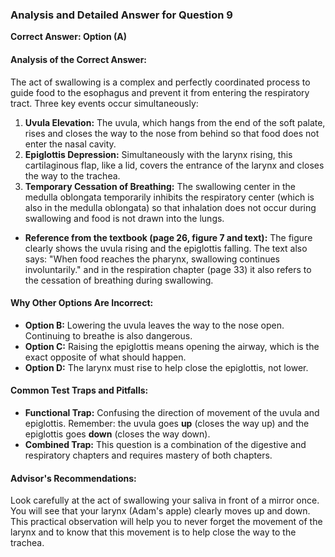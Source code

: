 ### **Analysis and Detailed Answer for Question 9**

**Correct Answer: Option (A)**

#### **Analysis of the Correct Answer:**
The act of swallowing is a complex and perfectly coordinated process to guide food to the esophagus and prevent it from entering the respiratory tract. Three key events occur simultaneously:
1.  **Uvula Elevation:** The uvula, which hangs from the end of the soft palate, rises and closes the way to the nose from behind so that food does not enter the nasal cavity.
2.  **Epiglottis Depression:** Simultaneously with the larynx rising, this cartilaginous flap, like a lid, covers the entrance of the larynx and closes the way to the trachea.
3.  **Temporary Cessation of Breathing:** The swallowing center in the medulla oblongata temporarily inhibits the respiratory center (which is also in the medulla oblongata) so that inhalation does not occur during swallowing and food is not drawn into the lungs.

*   **Reference from the textbook (page 26, figure 7 and text):** The figure clearly shows the uvula rising and the epiglottis falling. The text also says: "When food reaches the pharynx, swallowing continues involuntarily." and in the respiration chapter (page 33) it also refers to the cessation of breathing during swallowing.

#### **Why Other Options Are Incorrect:**
*   **Option B:** Lowering the uvula leaves the way to the nose open. Continuing to breathe is also dangerous.
*   **Option C:** Raising the epiglottis means opening the airway, which is the exact opposite of what should happen.
*   **Option D:** The larynx must rise to help close the epiglottis, not lower.

#### **Common Test Traps and Pitfalls:**
*   **Functional Trap:** Confusing the direction of movement of the uvula and epiglottis. Remember: the uvula goes **up** (closes the way up) and the epiglottis goes **down** (closes the way down).
*   **Combined Trap:** This question is a combination of the digestive and respiratory chapters and requires mastery of both chapters.

#### **Advisor's Recommendations:**
Look carefully at the act of swallowing your saliva in front of a mirror once. You will see that your larynx (Adam's apple) clearly moves up and down. This practical observation will help you to never forget the movement of the larynx and to know that this movement is to help close the way to the trachea.